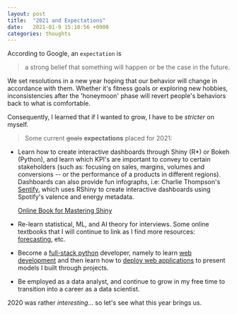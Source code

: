 ```yaml
---
layout: post
title:  "2021 and Expectations"
date:   2021-01-9 15:10:56 +0900
categories: thoughts
---
```

According to Google, an `expectation` is

> a strong belief that something will happen or be the case in the future.

We set resolutions in a new year hoping that our behavior will change in accordance with them. Whether it's fitness goals or exploring new hobbies, inconsistencies after the 'honeymoon' phase will revert people's behaviors back to what is comfortable.

<!-- more -->

Consequently, I learned that if I wanted to grow, I have to be *stricter* on myself.

> Some current <s>goals</s> **expectations** placed for 2021:

* Learn how to create interactive dashboards through Shiny (R*) or Bokeh (Python), and learn which KPI's are important to convey to certain stakeholders (such as: focusing on sales, margins, volumes and conversions -- or the performance of a products in different regions). Dashboards can also provide fun infographs, i.e: Charlie Thompson's [Sentify](http://www.rcharlie.net/sentify/), which uses RShiny to create interactive dashboards using Spotify's valence and energy metadata.

  [Online Book for Mastering Shiny](https://mastering-shiny.org/)

* Re-learn statistical, ML, and AI theory  for interviews. Some online textbooks that I will continue to link as I find more resources: [forecasting](https://otexts.com/fpp2/), etc.

* Become a [full-stack python](https://www.fullstackpython.com/) developer, namely to learn [web development](https://www.fullstackpython.com/web-development.html) and then learn how to [deploy web applications](https://www.fullstackpython.com/deployment.html) to present models I built through projects.

* Be employed as a data analyst, and continue to grow in my free time to transition into a career as a data scientist.

2020 was rather *interesting*... so let's see what this year brings us.

